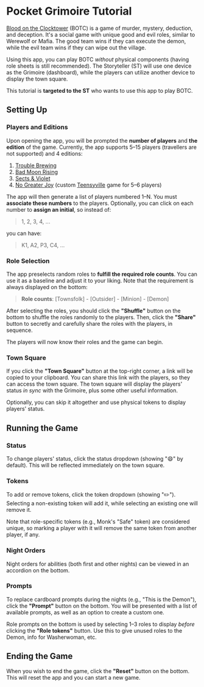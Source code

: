 # Pocket Grimoire Tutorial

[Blood on the Clocktower](https://bloodontheclocktower.com/) (BOTC) is a game of murder, mystery, deduction, and deception. It's a social game with unique good and evil roles, similar to Werewolf or Mafia. The good team wins if they can execute the demon, while the evil team wins if they can wipe out the village.

Using this app, you can play BOTC _without_ physical components (having role sheets is still recommended). The Storyteller (ST) will use one device as the Grimoire (dashboard), while the players can utilize another device to display the town square.

This tutorial is **targeted to the ST** who wants to use this app to play BOTC.

## Setting Up

### Players and Editions

Upon opening the app, you will be prompted the **number of players** and **the edition** of the game. Currently, the app supports 5&ndash;15 players (travellers are not supported) and 4 editions:

1. [Trouble Brewing](https://botc.kvn.ovh/files/tb.pdf)
2. [Bad Moon Rising](https://botc.kvn.ovh/files/bmr.pdf)
3. [Sects & Violet](https://botc.kvn.ovh/files/sv.pdf)
4. [No Greater Joy](https://botc.kvn.ovh/files/ngj.pdf) (custom [Teensyville](https://wiki.bloodontheclocktower.com/Teensyville) game for 5&ndash;6 players)

The app will then generate a list of players numbered 1&ndash;N. You must **associate these numbers** to the players. Optionally, you can click on each number to **assign an initial**, so instead of:

> 1, 2, 3, 4, ...

you can have:

> K1, A2, P3, C4, ...

### Role Selection

The app preselects random roles to **fulfill the required role counts**. You can use it as a baseline and adjust it to your liking. Note that the requirement is always displayed on the bottom:

> **Role counts**: [Townsfolk] - [Outsider] - [Minion] - [Demon]

After selecting the roles, you should click the **"Shuffle"** button on the bottom to shuffle the roles randomly to the players. Then, click the **"Share"** button to secretly and carefully share the roles with the players, in sequence.

The players will now know their roles and the game can begin.

### Town Square

If you click the **"Town Square"** button at the top-right corner, a link will be copied to your clipboard. You can share this link with the players, so they can access the town square. The town square will display the players' status _in sync_ with the Grimoire, plus some other useful information.

Optionally, you can skip it altogether and use physical tokens to display players' status.

## Running the Game

### Status

To change players' status, click the status dropdown (showing "&#128516;" by default). This will be reflected immediately on the town square.

### Tokens

To add or remove tokens, click the token dropdown (showing "&#9999;&#65039;"). Selecting a non-existing token will add it, while selecting an existing one will remove it.

Note that role-specific tokens (e.g., Monk's "Safe" token) are considered unique, so marking a player with it will remove the same token from another player, if any.

### Night Orders

Night orders for abilities (both first and other nights) can be viewed in an accordion on the bottom.

### Prompts

To replace cardboard prompts during the nights (e.g., "This is the Demon"), click the **"Prompt"** button on the bottom. You will be presented with a list of available prompts, as well as an option to create a custom one.

Role prompts on the bottom is used by selecting 1&ndash;3 roles to display _before_ clicking the **"Role tokens"** button. Use this to give unused roles to the Demon, info for Washerwoman, etc.

## Ending the Game

When you wish to end the game, click the **"Reset"** button on the bottom. This will reset the app and you can start a new game.
